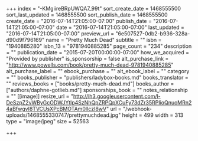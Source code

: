 +++
index = "-KMgiireBRpUWQA7_99t"
sort_create_date = 1468555500
sort_last_updated = 1468555500
sort_publish_date = 1468555500
create_date = "2016-07-14T21:05:00-07:00"
publish_date = "2016-07-14T21:05:00-07:00"
date = "2016-07-14T21:05:00-07:00"
last_updated = "2016-07-14T21:05:00-07:00"
preview_url = "6e507527-0db2-b936-328a-d90d9f796169"
name = "Pretty Much Dead"
subtitle = ""
isbn = "1940885280"
isbn_13 = "9781940885285"
page_count = "234"
description = ""
publication_date = "2015-07-20T00:00:00-07:00"
how_we_acquired = "Provided by publisher"
is_sponsorship = false
alt_purchase_link = "http://www.powells.com/book/pretty-much-dead-9781940885285"
alt_purchase_label = ""
ebook_purchase = ""
alt_ebook_label = ""
category = ""
books_publisher = "publishers/ladybox-books.md"
books_translator = ""
reviews_books = ["books/pretty-much-dead.md"]
books_author = ["authors/daphne-gotlieb.md"]
sponsorships_book = ""
notes_relationship = ""
[[image]]
resize_url = "http://lh3.googleusercontent.com/l-DeSzpZ2vWByGcODWJYtlp4SzNhQpZRPQpXCuFy73dZr35RPIioQnuoMRn24aBfwgvI8TVCUsXPcBMOTAm0lIczI8wV"
url = "/webhook-uploads/1468555330747/prettymuchdead.jpg"
height = 499
width = 313
type = "image/jpeg"
size = 52563

+++
